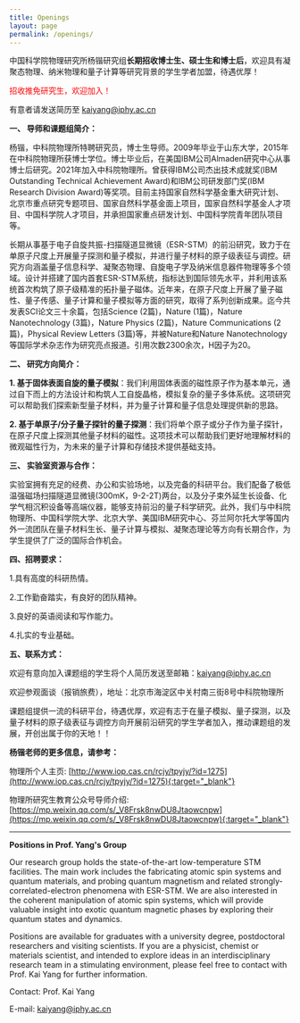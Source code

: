 ```yaml
---
title: Openings
layout: page
permalink: /openings/
---
```


中国科学院物理研究所杨锴研究组**长期招收博士生、硕士生和博士后**，欢迎具有凝聚态物理、纳米物理和量子计算等研究背景的学生学者加盟，待遇优厚！

<p style="color:red;">招收推免研究生，欢迎加入！</p>

有意者请发送简历至 kaiyang@iphy.ac.cn

**一、 导师和课题组简介：**

杨锴，中科院物理所特聘研究员，博士生导师。2009年毕业于山东大学，2015年在中科院物理所获博士学位。博士毕业后，在美国IBM公司Almaden研究中心从事博士后研究。2021年加入中科院物理所。曾获得IBM公司杰出技术成就奖(IBM Outstanding Technical Achievement Award)和IBM公司研发部门奖(IBM Research Division Award)等奖项。目前主持国家自然科学基金重大研究计划、北京市重点研究专题项目、国家自然科学基金面上项目，国家自然科学基金人才项目、中国科学院人才项目，并承担国家重点研发计划、中国科学院青年团队项目等。

长期从事基于电子自旋共振-扫描隧道显微镜（ESR-STM）的前沿研究，致力于在单原子尺度上开展量子探测和量子模拟，并进行量子材料的原子级表征与调控。研究方向涵盖量子信息科学、凝聚态物理、自旋电子学及纳米信息器件物理等多个领域。设计并搭建了国内首套ESR-STM系统，指标达到国际领先水平，并利用该系统首次构筑了原子级精准的拓扑量子磁体。近年来，在原子尺度上开展了量子磁性、量子传感、量子计算和量子模拟等方面的研究，取得了系列创新成果。迄今共发表SCI论文三十余篇，包括Science (2篇)，Nature (1篇)，Nature Nanotechnology (3篇)，Nature Physics (2篇)，Nature Communications (2篇)，Physical Review Letters (3篇)等，并被Nature和Nature Nanotechnology等国际学术杂志作为研究亮点报道。引用次数2300余次，H因子为20。

**二、 研究方向简介：**

**1.	基于固体表面自旋的量子模拟**：我们利用固体表面的磁性原子作为基本单元，通过自下而上的方法设计和构筑人工自旋晶格，模拟复杂的量子多体系统。这项研究可以帮助我们探索新型量子材料，并为量子计算和量子信息处理提供新的思路。

**2.	基于单原子/分子量子探针的量子探测**：我们将单个原子或分子作为量子探针，在原子尺度上探测其他量子材料的磁性。这项技术可以帮助我们更好地理解材料的微观磁性行为，为未来的量子计算和存储技术提供基础支持。

**三、 实验室资源与合作：**

实验室拥有充足的经费、办公和实验场地，以及完备的科研平台。我们配备了极低温强磁场扫描隧道显微镜(300mK，9-2-2T)两台，以及分子束外延生长设备、化学气相沉积设备等高端仪器，能够支持前沿的量子科学研究。此外，我们与中科院物理所、中国科学院大学、北京大学、美国IBM研究中心、芬兰阿尔托大学等国内外一流团队在量子材料生长、量子计算与模拟、凝聚态理论等方向有长期合作，为学生提供了广泛的国际合作机会。

**四、招聘要求：**

1.具有高度的科研热情。

2.工作勤奋踏实，有良好的团队精神。

3.良好的英语阅读和写作能力。

4.扎实的专业基础。

**五、联系方式：**

欢迎有意向加入课题组的学生将个人简历发送至邮箱：kaiyang@iphy.ac.cn 

欢迎参观面谈（报销旅费），地址：北京市海淀区中关村南三街8号中科院物理所

课题组提供一流的科研平台，待遇优厚，欢迎有志于在量子模拟、量子探测，以及量子材料的原子级表征与调控方向开展前沿研究的学生学者加入，推动课题组的发展，开创出属于你的天地！！

**杨锴老师的更多信息，请参考：**

物理所个人主页: [http://www.iop.cas.cn/rcjy/tpyjy/?id=1275](http://www.iop.cas.cn/rcjy/tpyjy/?id=1275){:target="_blank"}

物理所研究生教育公众号导师介绍: [https://mp.weixin.qq.com/s/_V8Frsk8nwDU8Jtaowcnpw](https://mp.weixin.qq.com/s/_V8Frsk8nwDU8Jtaowcnpw){:target="_blank"}


---


**Positions in Prof. Yang's Group**

Our research group holds the state-of-the-art low-temperature STM facilities. The main work includes the fabricating atomic spin systems and quantum materials, and probing quantum magnetism and related strongly-correlated-electron phenomena with ESR-STM. We are also interested in the coherent manipulation of atomic spin systems, which will provide valuable insight into exotic quantum magnetic phases by exploring their quantum states and dynamics.

Positions are available for graduates with a university degree, postdoctoral researchers and visiting scientists. If you are a physicist, chemist or materials scientist, and intended to explore ideas in an interdisciplinary research team in a stimulating environment, please feel free to contact with Prof. Kai Yang for further information.

Contact: Prof. Kai Yang

E-mail: kaiyang@iphy.ac.cn
